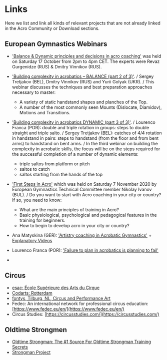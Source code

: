 # Links

Here we list and link all kinds of relevant projects that are not already linked in the Acro Community or Download sections.  


## European Gymnastics Webinars

* ['Balance & Dynamic principles and decisions in acro coaching'](https://m.youtube.com/watch?v=FdwXJOZ4Y6o&pp=ygURYWNyb2JhdGljIHdlYmluYXI%3D) was held on Saturday 17 October from 2pm to 4pm CET. The experts were Revaz Gurgenidze (RUS) & Dmitry Vinnikov (RUS).

* ['Building complexity in acrobatics – BALANCE (part 2 of 3)'](https://m.youtube.com/watch?v=b6SeNd0Bgrk&pp=ygURYWNyb2JhdGljIHdlYmluYXI%3D). / Sergey Tretjakov (BEL), Dmitry Vinnikov (RUS) and Yurii Golyak (UKR). / This webinar discusses the techniques and best preparation approaches necessary to master:
  * A variety of static handstand shapes and planches of the Top.
  * A number of the most commonly seen Mounts (Dislocate, Diamidov), Motions and Transitions. 

* ['Building complexity in acrobatics DYNAMIC (part 3 of 3)'](https://m.youtube.com/watch?v=lg8NmBdaWi8&pp=ygURYWNyb2JhdGljIHdlYmluYXI%3D). / Lourenco Franca (POR): double and triple rotation in groups: steps to double straight and triple salto. / Sergey Tretjakov (BEL): catches of 4/4 rotation in handstand in pairs: steps to handstand (from the floor and from bent arms) to handstand on bent arms. / In the third webinar on building the complexity in acrobatic skills, the focus will be on the steps required for the successful completion of a number of dynamic elements:
  * triple saltos from platform or pitch
  * saltos to catch
  * saltos starting from the hands of the top

* ['First Steps in Acro'](https://m.youtube.com/watch?v=gFUk0HWvqss&pp=ygURYWNyb2JhdGljIHdlYmluYXI%3D) which was held on Saturday 7 November 2020 by European Gymnastics Technical Committee member Nikolay Ivanov (BUL). / Do you want to start with Acro coaching in your city or country? If so, you need to know:
  * What are the main principles of training in Acro?
  * Basic physiological, psychological and pedagogical features in the training for beginners.
  * How to begin to develop acro in your city or country?

* Ana Matyskina (GER): ['Artistry coaching in Acrobatic Gymnastics'](https://m.youtube.com/watch?v=uJ1viDsStZw&pp=ygURYWNyb2JhdGljIHdlYmluYXI%3D) + [Explanatory Videos](https://m.youtube.com/watch?v=LbNBQpOt0jk&pp=ygURYWNyb2JhdGljIHdlYmluYXI%3D)
* Lourenco Franca (POR): ['Failure to plan in acrobatics is planning to fail'](https://m.youtube.com/watch?v=BxHfE9OED_o&pp=ygURYWNyb2JhdGljIHdlYmluYXI%3D)
* 
 



## Circus 

* [esac: École Supérieure des Arts du Cirque](https://www.esac.be/en/ecole-2/presentation/)
* [Codarts: Rotterdam](https://www.codarts.nl/en/)
* [fontys, Tilburg, NL, Circus and Performance Art](https://www.fontys.nl/en/Study-at-Fontys/Programmes/Circus-and-Performance-Art.htm)
* Fedec: An international network for professional circus education: [https://www.fedec.eu/en/](https://www.fedec.eu/en/)
* Circus Studies: [https://circusstudies.com/](https://circusstudies.com/)


## Oldtime Strongmen

* [Oldtime Strongman: The #1 Source For Oldtime Strongman Training Secrets](https://www.oldtimestrongman.com/)
* [Strongman Project](https://www.strongmanproject.com/)
